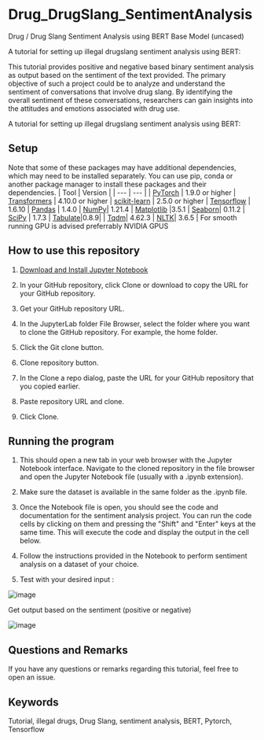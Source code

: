 # Drug_DrugSlang_SentimentAnalysis
Drug / Drug Slang Sentiment Analysis using BERT Base Model (uncased)

A tutorial for setting up illegal drugslang sentiment analysis using BERT:

This tutorial provides positive and negative based binary sentiment analysis as output based on the sentiment of the text provided. The primary objective of such a project could be to analyze and understand the sentiment of conversations that involve drug slang. By identifying the overall sentiment of these conversations, researchers can gain insights into the attitudes and emotions associated with drug use.

A tutorial for setting up illegal drugslang sentiment analysis using BERT:
## Setup
Note that some of these packages may have additional dependencies, which may need to be installed separately. You can use pip, conda or another package manager to install these packages and their dependencies.
| Tool      | Version |
| ---       |  ---    |
| [PyTorch](https://pytorch.org/) | 1.9.0 or higher
| [Transformers](https://huggingface.co/transformers/) | 4.10.0 or higher
| [scikit-learn](https://scikit-learn.org/stable/install.html) | 2.5.0 or higher
| [Tensorflow](https://www.tensorflow.org/install) | 1.6.10
| [Pandas](https://pandas.pydata.org/) | 1.4.0
| [NumPy](https://numpy.org/)| 1.21.4
| [Matplotlib](https://matplotlib.org/ ) |3.5.1 
| [Seaborn](https://seaborn.pydata.org/)| 0.11.2
| [SciPy](https://www.scipy.org/) | 1.7.3
| [Tabulate](https://pypi.org/project/tabulate/)|0.8.9| 
| [Tqdm](https://pypi.org/project/tqdm/)| 4.62.3
| [NLTK](https://www.nltk.org/)| 3.6.5
| For smooth running GPU is advised preferrably NVIDIA GPUS 

## How to use this repository
1. [Download and Install Jupyter Notebook](https://jupyter.org/.)

2. In your GitHub repository, click Clone or download to copy the URL for your GitHub repository.

3. Get your GitHub repository URL.

4. In the JupyterLab folder File Browser, select the folder where you want to clone the GitHub repository. For example, the home folder.

5. Click the Git clone button.

6. Clone repository button.

7. In the Clone a repo dialog, paste the URL for your GitHub repository that you copied earlier.

8. Paste repository URL and clone.

9. Click Clone.

## Running the program
1) This should open a new tab in your web browser with the Jupyter Notebook interface. Navigate to the cloned repository in the file browser and open the Jupyter Notebook file (usually with a .ipynb extension).

2) Make sure the dataset is available in the same folder as the .ipynb file.

3) Once the Notebook file is open, you should see the code and documentation for the sentiment analysis project. You can run the code cells by clicking on them and pressing the "Shift" and "Enter" keys at the same time. This will execute the code and display the output in the cell below.

4) Follow the instructions provided in the Notebook to perform sentiment analysis on a dataset of your choice.

5) Test with your desired input : 


![image](https://user-images.githubusercontent.com/84602565/222916823-3387193a-e05c-4cbf-a13c-b4bf697338fc.png)


Get output based on the sentiment (positive or negative)


![image](https://user-images.githubusercontent.com/84602565/222916957-ee48a238-bca8-45b4-bbcc-c5e8a3324cb0.png)


 
## Questions and Remarks

If you have any questions or remarks regarding this tutorial, feel free to open an issue.


## Keywords

Tutorial, illegal drugs, Drug Slang, sentiment analysis, BERT, Pytorch, Tensorflow
